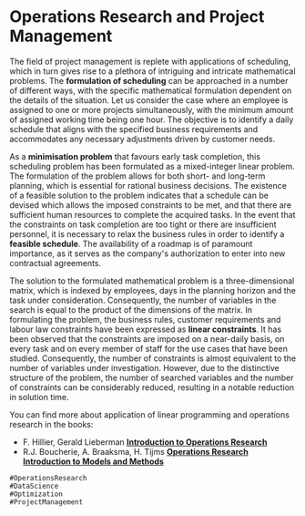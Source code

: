 # Operations Research and Project Management

The field of project management is replete with applications of scheduling, which in turn gives rise to a plethora of intriguing and intricate mathematical problems. The **formulation of scheduling** can be approached in a number of different ways, with the specific mathematical formulation dependent on the details of the situation. Let us consider the case where an employee is assigned to one or more projects simultaneously, with the minimum amount of assigned working time being one hour. The objective is to identify a daily schedule that aligns with the specified business requirements and accommodates any necessary adjustments driven by customer needs.

As a **minimisation problem** that favours early task completion, this scheduling problem has been formulated as a mixed-integer linear problem. The formulation of the problem allows for both short- and long-term planning, which is essential for rational business decisions. The existence of a feasible solution to the problem indicates that a schedule can be devised which allows the imposed constraints to be met, and that there are sufficient human resources to complete the acquired tasks. In the event that the constraints on task completion are too tight or there are insufficient personnel, it is necessary to relax the business rules in order to identify a **feasible schedule**. The availability of a roadmap is of paramount importance, as it serves as the company's authorization to enter into new contractual agreements.

The solution to the formulated mathematical problem is a three-dimensional matrix, which is indexed by employees, days in the planning horizon and the task under consideration. Consequently, the number of variables in the search is equal to the product of the dimensions of the matrix. In formulating the problem, the business rules, customer requirements and labour law constraints have been expressed as **linear constraints**. It has been observed that the constraints are imposed on a near-daily basis, on every task and on every member of staff for the use cases that have been studied. Consequently, the number of constraints is almost equivalent to the number of variables under investigation. However, due to the distinctive structure of the problem, the number of searched variables and the number of constraints can be considerably reduced, resulting in a notable reduction in solution time.

You can find more about application of linear programming and operations research in the books:
+ F. Hillier, Gerald Lieberman [**Introduction to Operations Research**](https://www.mheducation.com/highered/product/Introduction-to-Operations-Research-Hillier.html)
+ R.J. Boucherie, A. Braaksma, H. Tijms [**Operations Research Introduction to Models and Methods**](https://www.utwente.nl/en/eemcs/sor/boucherie/Operations%20Research/)


```
#OperationsResearch
#DataScience
#Optimization
#ProjectManagement
```

